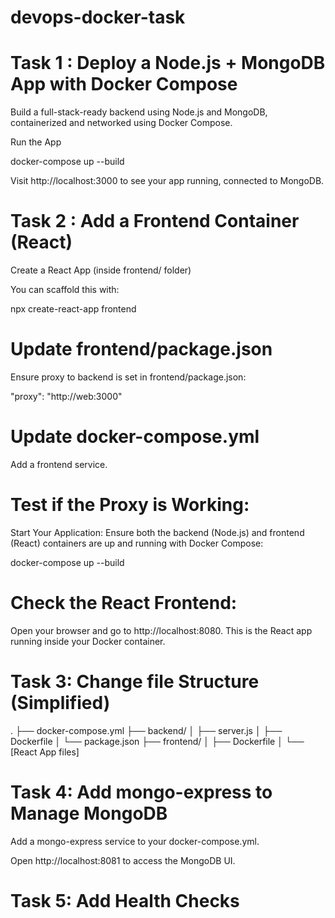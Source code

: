 # devops-docker-task

# Task 1 : Deploy a Node.js + MongoDB App with Docker Compose

Build a full-stack-ready backend using Node.js and MongoDB, containerized and networked using Docker Compose.

 Run the App

docker-compose up --build

Visit http://localhost:3000 to see your app running, connected to MongoDB.

# Task 2 : Add a Frontend Container (React)

Create a React App (inside frontend/ folder)

You can scaffold this with:

npx create-react-app frontend

# Update frontend/package.json

Ensure proxy to backend is set in frontend/package.json:

"proxy": "http://web:3000"

# Update docker-compose.yml

Add a frontend service.

# Test if the Proxy is Working:

 Start Your Application:
 Ensure both the backend (Node.js) and frontend (React) containers are up and running with Docker Compose:

docker-compose up --build

# Check the React Frontend:

Open your browser and go to http://localhost:8080. This is the React app running inside your Docker container.

# Task 3: Change file Structure (Simplified)

.
├── docker-compose.yml
├── backend/
│   ├── server.js
│   ├── Dockerfile
│   └── package.json
├── frontend/
│   ├── Dockerfile
│   └── [React App files]


# Task 4: Add mongo-express to Manage MongoDB

Add a mongo-express service to your docker-compose.yml.

Open http://localhost:8081 to access the MongoDB UI.

# Task 5: Add Health Checks


